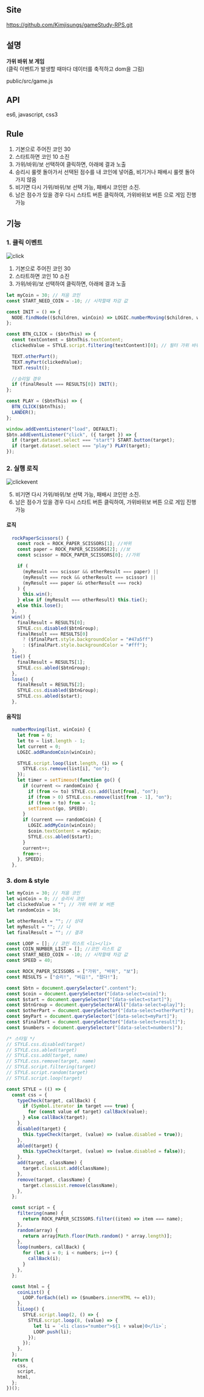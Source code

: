 ## Site

https://github.com/Kimjisungs/gameStudy-RPS.git

## 설명

**가위 바위 보 게임**  
(클릭 이벤트가 발생할 때마다 데이터를 축적하고 dom을 그림)

public/src/game.js

## API

es6, javascript, css3

## Rule

1. 기본으로 주어진 코인 30
2. 스타트하면 코인 10 소진
3. 가위/바위/보 선택하여 클릭하면, 아래에 결과 노출
4. 승리시 룰렛 돌아가서 선택된 점수를 내 코인에 넣어줌, 비기거나 패배시 룰렛 돌아가지 않음
5. 비기면 다시 가위/바위/보 선택 가능, 패배시 코인만 소진.
6. 남은 점수가 있을 경우 다시 스타트 버튼 클릭하여, 가위바위보 버튼 으로 게임 진행 가능

## 기능

### 1. 클릭 이벤트

![click](https://user-images.githubusercontent.com/33679192/172093599-c1f29442-1536-4630-8d11-198b8100c8bb.jpg)

1. 기본으로 주어진 코인 30
2. 스타트하면 코인 10 소진
3. 가위/바위/보 선택하여 클릭하면, 아래에 결과 노출

```javascript
let myCoin = 30; // 처음 코인
const START_NEED_COIN = -10; // 시작할때 차감 값

const INIT = () => {
  NODE.findNode(($children, winCoin) => LOGIC.numberMoving($children, winCoin));
};

const BTN_CLICK = ($btnThis) => {
  const textContent = $btnThis.textContent;
  clickedValue = STYLE.script.filtering(textContent)[0]; // 필터 가위 바위 보

  TEXT.otherPart();
  TEXT.myPart(clickedValue);
  TEXT.result();

  //승리일 경우
  if (finalResult === RESULTS[0]) INIT();
};

const PLAY = ($btnThis) => {
  BTN_CLICK($btnThis);
  LANDER();
};

window.addEventListener("load", DEFAULT);
$btn.addEventListener("click", ({ target }) => {
  if (target.dataset.select === "start") START.button(target);
  if (target.dataset.select === "play") PLAY(target);
});
```

### 2. 실행 로직

![clickevent](https://user-images.githubusercontent.com/33679192/172093995-03408953-e202-4128-a6a7-00705f96c7e5.jpg)

5. 비기면 다시 가위/바위/보 선택 가능, 패배시 코인만 소진.
6. 남은 점수가 있을 경우 다시 스타트 버튼 클릭하여, 가위바위보 버튼 으로 게임 진행 가능

#### 로직

```javascript
  rockPaperScissors() {
    const rock = ROCK_PAPER_SCISSORS[1]; //바위
    const paper = ROCK_PAPER_SCISSORS[2]; //보
    const scissor = ROCK_PAPER_SCISSORS[0]; //가위

    if (
      (myResult === scissor && otherResult === paper) ||
      (myResult === rock && otherResult === scissor) ||
      (myResult === paper && otherResult === rock)
    ) {
      this.win();
    } else if (myResult === otherResult) this.tie();
    else this.lose();
  },
  win() {
    finalResult = RESULTS[0];
    STYLE.css.disabled($btnGroup);
    finalResult === RESULTS[0]
      ? ($finalPart.style.backgroundColor = "#47a5ff")
      : ($finalPart.style.backgroundColor = "#fff");
  },
  tie() {
    finalResult = RESULTS[1];
    STYLE.css.abled($btnGroup);
  },
  lose() {
    finalResult = RESULTS[2];
    STYLE.css.disabled($btnGroup);
    STYLE.css.abled($start);
  },
```

#### 움직임

```javascript
  numberMoving(list, winCoin) {
    let from = 0;
    let to = list.length - 1;
    let current = 0;
    LOGIC.addRandomCoin(winCoin);

    STYLE.script.loop(list.length, (i) => {
      STYLE.css.remove(list[i], "on");
    });
    let timer = setTimeout(function go() {
      if (current <= randomCoin) {
        if (from <= to) STYLE.css.add(list[from], "on");
        if (from > 0) STYLE.css.remove(list[from - 1], "on");
        if (from > to) from = -1;
        setTimeout(go, SPEED);
      }
      if (current === randomCoin) {
        LOGIC.addMyCoin(winCoin);
        $coin.textContent = myCoin;
        STYLE.css.abled($start);
      }
      current++;
      from++;
    }, SPEED);
  },
```

### 3. dom & style

```javascript
let myCoin = 30; // 처음 코인
let winCoin = 0; // 승리시 코인
let clickedValue = ""; // 가위 바위 보 버튼
let randomCoin = 16;

let otherResult = ""; // 상대
let myResult = ""; // 나
let finalResult = ""; // 결과

const LOOP = []; // 코인 리스트 <li></li>
const COIN_NUMBER_LIST = []; //코인 리스트 값
const START_NEED_COIN = -10; // 시작할때 차감 값
const SPEED = 40;

const ROCK_PAPER_SCISSORS = ["가위", "바위", "보"];
const RESULTS = ["승리!", "비김!", "졌다!"];

const $btn = document.querySelector(".content");
const $coin = document.querySelector("[data-select=coin]");
const $start = document.querySelector("[data-select=start]");
const $btnGroup = document.querySelectorAll("[data-select=play]");
const $otherPart = document.querySelector("[data-select=otherPart]");
const $myPart = document.querySelector("[data-select=myPart]");
const $finalPart = document.querySelector("[data-select=result]");
const $numbers = document.querySelector("[data-select=numbers]");

/* 스타일 */
// STYLE.css.disabled(target)
// STYLE.css.abled(target)
// STYLE.css.add(target, name)
// STYLE.css.remove(target, name)
// STYLE.script.filtering(target)
// STYLE.script.random(target)
// STYLE.script.loop(target)

const STYLE = (() => {
  const css = {
    typeCheck(target, callBack) {
      if (Symbol.iterator in target === true) {
        for (const value of target) callBack(value);
      } else callBack(target);
    },
    disabled(target) {
      this.typeCheck(target, (value) => (value.disabled = true));
    },
    abled(target) {
      this.typeCheck(target, (value) => (value.disabled = false));
    },
    add(target, className) {
      target.classList.add(className);
    },
    remove(target, className) {
      target.classList.remove(className);
    },
  };

  const script = {
    filtering(name) {
      return ROCK_PAPER_SCISSORS.filter((item) => item === name);
    },
    random(array) {
      return array[Math.floor(Math.random() * array.length)];
    },
    loop(numbers, callBack) {
      for (let i = 0; i < numbers; i++) {
        callBack(i);
      }
    },
  };

  const html = {
    coinList() {
      LOOP.forEach((el) => ($numbers.innerHTML += el));
    },
    liLoop() {
      STYLE.script.loop(2, () => {
        STYLE.script.loop(8, (value) => {
          let li = `<li class="number">${1 + value}0</li>`;
          LOOP.push(li);
        });
      });
    },
  };
  return {
    css,
    script,
    html,
  };
})();
```

